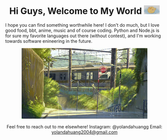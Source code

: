   <div align="center">

  <!-- Title -->
  
  <h1> Hi Guys, Welcome to My World <img src="https://github.com/yolandahuangg/yolandahuangg/blob/main/myCat.gif" width="50px"> </h1>
  </div>

  <!-- Info -->

  <div align="left">
  
  I hope you can find something worthwhile here! I don't do much, but I love good food, bbt, anime, music and of course coding. Python and Node.js is for sure my favorite languages out there (without contest), and I'm working towards software enineering in the future. 
  
  <div align="center" width="50">

  <img src="https://github.com/yolandahuangg/yolandahuangg/blob/main/train.gif" width="400px"> </hl>

  <!-- Contacts -->
  
  <div align="center">
  
  Feel free to reach out to me elsewhere! Instagram: @yolandahuangg Email: yolandahuang2004@gmail.com 
